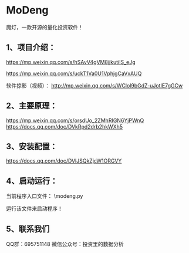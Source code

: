 # MoDeng

魔灯，一款开源的量化投资软件！



1、项目介绍：
------------
https://mp.weixin.qq.com/s/hSAvV4gVM8jjkutiIS_eJg

https://mp.weixin.qq.com/s/uckT1Va0U1VphjgCaVxAUQ

软件掠影（视频）：
http://mp.weixin.qq.com/s/WClol9bGdZ-uJotIE7gGCw



2、主要原理：
------------
https://mp.weixin.qq.com/s/orsdUo_2ZMhRIGN6YjPWnQ
https://docs.qq.com/doc/DVkRpd2drb2hkWXh5


3、安装配置：
------------
https://docs.qq.com/doc/DVlJSQkZjcW1ORGVY


4、启动运行：
------------
当前程序入口文件：
\modeng.py

运行该文件来启动程序！



5、联系我们
------------

QQ群：695751148
微信公众号：投资里的数据分析


